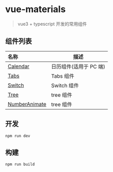 # vue-materials

> vue3 + typescript 开发的常用组件

## 组件列表

| 名称                                                                        | 描述                   |
| :-------------------------------------------------------------------------- | ---------------------- |
| [Calendar](./src/components/calendar/index.vue)                             | 日历组件(适用于 PC 端) |
| [Tabs](./src/components/tabs/components/tab.vue)                            | Tabs 组件              |
| [Switch](src/components/typeIn/components/switch/index.vue)                 | Switch 组件            |
| [Tree](src/components/tree/components/tree.vue)                             | tree 组件              |
| [NumberAnimate](src/components/numberAnimate/components/number-animate.vue) | tree 组件              |

## 开发

```
npm run dev
```

## 构建

```
npm run build
```
